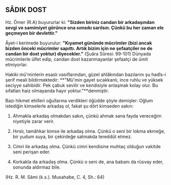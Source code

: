 ## SÂDIK DOST

Hz. Ömer (R.A) buyururlar ki: **"Sizden biriniz candan bir arkadaşından sevgi ve samimiyet görünce ona sımsı­kı sarılsın. Çünkü bu her zaman ele geçmeyen bir devlettir."**

Âyet-i kerimede buyurulur: **"Kıyamet gününde müc­rimler (bizi ancak bizden önceki mücrimler sapıttı. Ar­tık bizim için ne şefaatçiler ne de candan bir dost yoktur) diyecekler."** (Şuâra Sûresi: 99-101) Dünyada mücrimlerle ülfet edip, candan dost kazanmayanlar şefa­atçi de ümit etmiyorlar.

Hakiki mü'minlerin esaslı vasıflarından, güzel ahlâkından bazılarını şu hadîs-i şerif meali bildirmekte­dir: **"Mü'min gayet sıcakkanlı, ince ruhlu ve yüksek seciyye sahibidir. Pek çabuk sevilir ve kendisiyle anlaş­mak kolay olur. Bu sıfatlan haiz olmayanda hayır yok­tur."**denmiştir.

Bazı hikmet ehilleri oğullarına verdikleri öğüdde şöyle demişler: Oğlum istediğin kimselerle arkadaş ol, fakat şu dört kimseden sakın:

1) Ahmakla arkadaş olmakdan sakın, çünkü ahmak sa­na fayda vereceğim niyetiyle zarar verir.

2) Hırslı, tamâhkar kimse ile arkadaş olma. Çünkü o seni bir lok­ma ekmeğe, bir yudum suya, bir çekirdeğe satmakda te­reddüt etmez.

3) Cimri ile arkadaş olma. Çünkü cimri kendisine muhtaç olduğun vakitde seni perişan eder.

4) Korkakla da arkadaş olma. Çünkü o seni de, ana babanı da rüsvay eder, sonunda aldırmaz bile.

(Hz. R. M. Sâmi (k.s.). Musahabe, C. 4, Sh.: 64)
